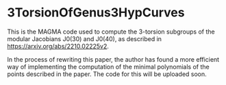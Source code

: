 # 3TorsionOfGenus3HypCurves

This is the MAGMA code used to compute the 3-torsion subgroups of the modular Jacobians J0(30) and J0(40), as described in https://arxiv.org/abs/2210.02225v2.

In the process of rewriting this paper, the author has found a more efficient way of implementing the computation of the minimal polynomials of the points described in the paper. The code for this will be uploaded soon. 
